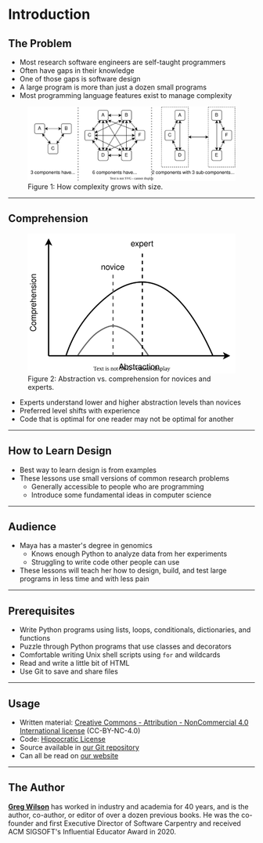 # Introduction

## The Problem

-   Most research software engineers are self-taught programmers
-   Often have gaps in their knowledge
-   One of those gaps is software design
-   A large program is more than just a dozen small programs
-   Most programming language features exist to manage complexity

<figure id="intro-complexity">
  <img src="complexity.svg" alt="Complexity and size"/>
  <figcaption>Figure 1: How complexity grows with size.</figcaption>
</figure>

---

## Comprehension

<figure id="intro-comprehension">
  <img src="comprehension.svg" alt="Abstract vs. comprehension"/>
  <figcaption>Figure 2: Abstraction vs. comprehension for novices and experts.</figcaption>
</figure>

-   Experts understand lower and higher abstraction levels than novices
-   Preferred level shifts with experience
-   Code that is optimal for one reader may not be optimal for another

---

## How to Learn Design

-   Best way to learn design is from examples
-   These lessons use small versions of common research problems
    -   Generally accessible to people who are programming
    -   Introduce some fundamental ideas in computer science

---

## Audience

-   Maya has a master's degree in genomics
    -   Knows enough Python to analyze data from her experiments
    -   Struggling to write code other people can use
-   These lessons will teach her how to design, build, and test large programs
    in less time and with less pain

---

## Prerequisites

-   Write Python programs using lists, loops, conditionals, dictionaries, and functions
-   Puzzle through Python programs that use classes and decorators
-   Comfortable writing Unix shell scripts using `for` and wildcards
-   Read and write a little bit of HTML
-   Use Git to save and share files

---

## Usage

-   Written material: [Creative Commons - Attribution - NonCommercial 4.0 International license][cc_by_nc]
    (CC-BY-NC-4.0)
-   Code: [Hippocratic License][hippocratic_license]
-   Source available in [our Git repository][config_repo]
-   Can all be read on [our website][config_website]

---

## The Author

[**Greg Wilson**][third_bit]
has worked in industry and academia for 40 years,
and is the author, co-author, or editor of over a dozen previous books.
He was the co-founder and first Executive Director of Software Carpentry
and received ACM SIGSOFT's Influential Educator Award in 2020.

[cc_by_nc]: https://creativecommons.org/licenses/by-nc/4.0/
[config_repo]: https://github.com/lessonomicon/rsdx/
[config_website]: https://lessonomicon.github.io/rsdx/
[hippocratic_license]: https://firstdonoharm.dev/
[third_bit]: https://third-bit.com/

